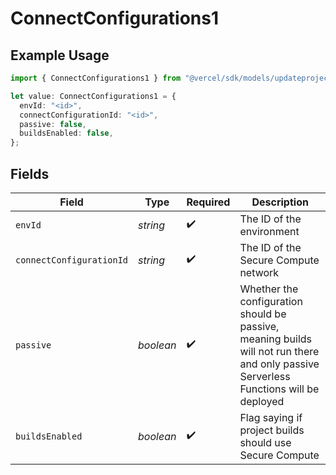 # ConnectConfigurations1

## Example Usage

```typescript
import { ConnectConfigurations1 } from "@vercel/sdk/models/updateprojectop.js";

let value: ConnectConfigurations1 = {
  envId: "<id>",
  connectConfigurationId: "<id>",
  passive: false,
  buildsEnabled: false,
};
```

## Fields

| Field                                                                                                                                 | Type                                                                                                                                  | Required                                                                                                                              | Description                                                                                                                           |
| ------------------------------------------------------------------------------------------------------------------------------------- | ------------------------------------------------------------------------------------------------------------------------------------- | ------------------------------------------------------------------------------------------------------------------------------------- | ------------------------------------------------------------------------------------------------------------------------------------- |
| `envId`                                                                                                                               | *string*                                                                                                                              | :heavy_check_mark:                                                                                                                    | The ID of the environment                                                                                                             |
| `connectConfigurationId`                                                                                                              | *string*                                                                                                                              | :heavy_check_mark:                                                                                                                    | The ID of the Secure Compute network                                                                                                  |
| `passive`                                                                                                                             | *boolean*                                                                                                                             | :heavy_check_mark:                                                                                                                    | Whether the configuration should be passive, meaning builds will not run there and only passive Serverless Functions will be deployed |
| `buildsEnabled`                                                                                                                       | *boolean*                                                                                                                             | :heavy_check_mark:                                                                                                                    | Flag saying if project builds should use Secure Compute                                                                               |